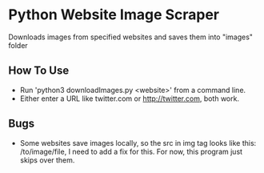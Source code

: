 # Python Website Image Scraper

Downloads images from specified websites and saves them into "images" folder

## How To Use
* Run 'python3 downloadImages.py \<website\>' from a command line.
* Either enter a URL like twitter.com or http://twitter.com, both work.

## Bugs
* Some websites save images locally, so the src in img tag looks like this: /to/image/file, I need to add a fix for this. For now, this program just skips over them.
